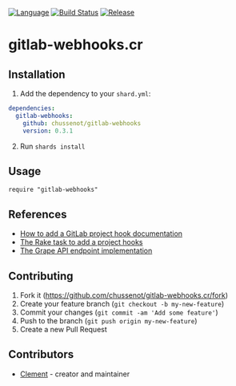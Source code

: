[![Language](https://img.shields.io/badge/language-crystal-776791.svg)](https://github.com/crystal-lang/crystal)
[![Build
Status](https://travis-ci.org/chussenot/gitlab-webhooks.svg?branch=master)](https://travis-ci.org/chussenot/gitlab-webhooks.cr)
[![Release](https://img.shields.io/github/tag/chussenot/gitlab-webhooks.svg)](https://github.com/chussenot/gitlab-webhooks/releases)

# gitlab-webhooks.cr

## Installation

1. Add the dependency to your `shard.yml`:

```yaml
dependencies:
  gitlab-webhooks:
    github: chussenot/gitlab-webhooks
    version: 0.3.1
```

2. Run `shards install`

## Usage

```crystal
require "gitlab-webhooks"
```

## References

* [How to add a GitLab project hook documentation](https://docs.gitlab.com/ee/api/projects.html#add-project-hook)
* [The Rake task to add a project hooks](https://gitlab.com/gitlab-org/gitlab-ce/blob/master/lib/tasks/gitlab/web_hook.rake#L2)
* [The Grape API endpoint implementation](https://gitlab.com/gitlab-org/gitlab-ce/blob/master/lib/api/project_hooks.rb)

## Contributing

1. Fork it (<https://github.com/chussenot/gitlab-webhooks.cr/fork>)
2. Create your feature branch (`git checkout -b my-new-feature`)
3. Commit your changes (`git commit -am 'Add some feature'`)
4. Push to the branch (`git push origin my-new-feature`)
5. Create a new Pull Request

## Contributors

- [Clement](https://github.com/chussenot) - creator and maintainer
